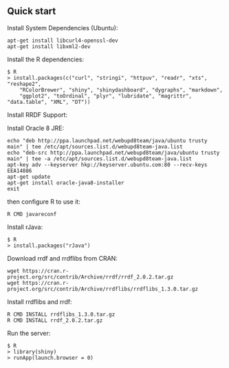 ## Quick start

Install System Dependencies (Ubuntu):
```
apt-get install libcurl4-openssl-dev
apt-get install libxml2-dev
```

Install the R dependencies:

```
$ R
> install.packages(c("curl", "stringi", "httpuv", "readr", "xts", "reshape2",
    "RColorBrewer", "shiny", "shinydashboard", "dygraphs", "markdown",
    "ggplot2", "toOrdinal", "plyr", "lubridate", "magrittr", "data.table", "XML", "DT"))
```

Install RRDF Support:

Install Oracle 8 JRE:

```
echo "deb http://ppa.launchpad.net/webupd8team/java/ubuntu trusty main" | tee /etc/apt/sources.list.d/webupd8team-java.list
echo "deb-src http://ppa.launchpad.net/webupd8team/java/ubuntu trusty main" | tee -a /etc/apt/sources.list.d/webupd8team-java.list
apt-key adv --keyserver hkp://keyserver.ubuntu.com:80 --recv-keys EEA14886
apt-get update
apt-get install oracle-java8-installer
exit
```

then configure R to use it:
```
R CMD javareconf
```

Install rJava:
```
$ R
> install.packages("rJava")
```
Download rrdf and rrdflibs from CRAN:
```
wget https://cran.r-project.org/src/contrib/Archive/rrdf/rrdf_2.0.2.tar.gz
wget https://cran.r-project.org/src/contrib/Archive/rrdflibs/rrdflibs_1.3.0.tar.gz
```
Install rrdflibs and rrdf:
```
R CMD INSTALL rrdflibs_1.3.0.tar.gz
R CMD INSTALL rrdf_2.0.2.tar.gz
```

Run the server:

```
$ R
> library(shiny)
> runApp(launch.browser = 0)
```
